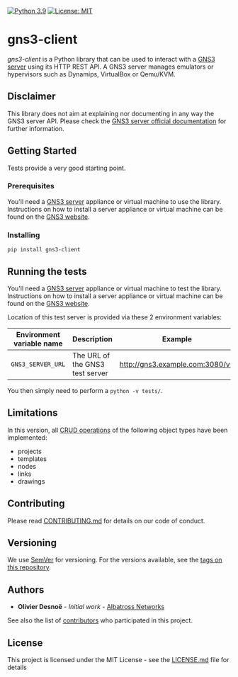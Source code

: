 [![Python 3.9](https://img.shields.io/badge/python-3.9-green.svg)](https://docs.python.org/3.9/)
[![License: MIT](https://img.shields.io/badge/License-MIT-blue.svg)](https://opensource.org/licenses/MIT)

# gns3-client

*gns3-client* is a Python library that can be used to interact with a [GNS3 server](https://github.com/GNS3/gns3-server)
using its HTTP REST API. A GNS3 server manages emulators or hypervisors such as Dynamips, VirtualBox or Qemu/KVM.

## Disclaimer

This library does not aim at explaining nor documenting in any way the GNS3 server API. Please check
the [GNS3 server official documentation](https://gns3-server.readthedocs.io/en/latest/index.html) for further
information.

## Getting Started

Tests provide a very good starting point.

### Prerequisites

You'll need a [GNS3 server](https://github.com/GNS3/gns3-server) appliance or virtual machine to use the library.
Instructions on how to install a server appliance or virtual machine can be found on
the [GNS3 website](https://www.gns3.com/).

### Installing

```
pip install gns3-client
```

## Running the tests

You'll need a [GNS3 server](https://github.com/GNS3/gns3-server) appliance or virtual machine to test the library.
Instructions on how to install a server appliance or virtual machine can be found on
the [GNS3 website](https://www.gns3.com/).

Location of this test server is provided via these 2 environment variables:

| Environment variable name | Description                                 |             Example             |
|:-------------------------:|---------------------------------------------|:-------------------------------:|
|     `GNS3_SERVER_URL`     | The URL of the GNS3 test server             | http://gns3.example.com:3080/v2 |

You then simply need to perform a `python -v tests/`.

## Limitations

In this version, all [CRUD operations](https://en.wikipedia.org/wiki/Create,_read,_update_and_delete) of the following
object types have been implemented:

- projects
- templates
- nodes
- links
- drawings

## Contributing

Please read [CONTRIBUTING.md](CONTRIBUTING.md) for details on our code of conduct.

## Versioning

We use [SemVer](http://semver.org/) for versioning. For the versions available, see
the [tags on this repository](https://github.com/desnoe/gns3-client/tags).

## Authors

* **Olivier Desnoë** - *Initial work* - [Albatross Networks](http://albatross-networks.com)

See also the list of [contributors](https://github.com/desnoe/gns3-client/contributors) who participated in this
project.

## License

This project is licensed under the MIT License - see the [LICENSE.md](LICENSE.md) file for details
